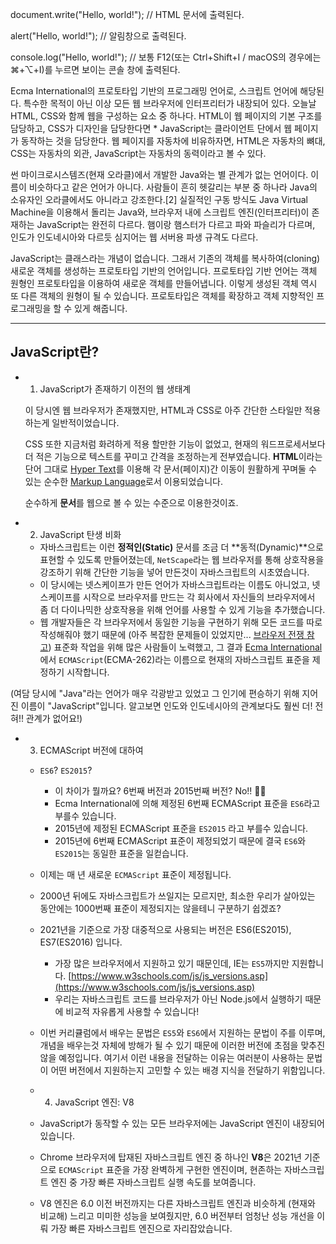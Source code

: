document.write("Hello, world!"); 
// HTML 문서에 출력된다.

alert("Hello, world!"); 
// 알림창으로 출력된다.

console.log("Hello, world!"); 
// 보통 F12(또는 Ctrl+Shift+I / macOS의 경우에는 ⌘+⌥+I)를 누르면 보이는 콘솔 창에 출력된다.

Ecma International의 프로토타입 기반의 프로그래밍 언어로, 스크립트 언어에 해당된다. 특수한 목적이 아닌 이상 모든 웹 브라우저에 인터프리터가 내장되어 있다. 오늘날 HTML, CSS와 함께 웹을 구성하는 요소 중 하나다. HTML이 웹 페이지의 기본 구조를 담당하고, CSS가 디자인을 담당한다면 * JavaScript는 클라이언트 단에서 웹 페이지가 동작하는 것을 담당한다. 웹 페이지를 자동차에 비유하자면, HTML은 자동차의 뼈대, CSS는 자동차의 외관, JavaScript는 자동차의 동력이라고 볼 수 있다.

썬 마이크로시스템즈(현재 오라클)에서 개발한 Java와는 별 관계가 없는 언어이다. 이름이 비슷하다고 같은 언어가 아니다. 사람들이 흔히 헷갈리는 부분 중 하나라 Java의 소유자인 오라클에서도 아니라고 강조한다.[2] 실질적인 구동 방식도 Java Virtual Machine을 이용해서 돌리는 Java와, 브라우저 내에 스크립트 엔진(인터프리터)이 존재하는 JavaScript는 완전히 다르다. 햄이랑 햄스터가 다르고 파와 파슬리가 다르며, 인도가 인도네시아와 다르듯 심지어는 웹 서버용 파생 규격도 다르다.


JavaScript는 클래스라는 개념이 없습니다. 그래서 기존의 객체를 복사하여(cloning) 새로운 객체를 생성하는 프로토타입 기반의 언어입니다. 프로토타입 기반 언어는 객체 원형인 프로토타입을 이용하여 새로운 객체를 만들어냅니다. 이렇게 생성된 객체 역시 또 다른 객체의 원형이 될 수 있습니다. 프로토타입은 객체를 확장하고 객체 지향적인 프로그래밍을 할 수 있게 해줍니다.


------------------------------------------------------------------------------------------------------------------------------------------------------------------------------------------------



## JavaScript란?

- 1) JavaScript가 존재하기 이전의 웹 생태계

    이 당시엔 웹 브라우저가 존재했지만, HTML과 CSS로 아주 간단한 스타일만 적용하는게 일반적이었습니다.
    
    CSS 또한 지금처럼 화려하게 적용 할만한 기능이 없었고, 현재의 워드프로세서보다 더 적은 기능으로 텍스트를 꾸미고 간격을 조정하는게 전부였습니다.
    **HTML**이라는 단어 그대로 [Hyper Text](https://ko.wikipedia.org/wiki/%ED%95%98%EC%9D%B4%ED%8D%BC%ED%85%8D%EC%8A%A4%ED%8A%B8)를 이용해 각 문서(페이지)간 이동이 원활하게 꾸며둘 수 있는 순수한 [Markup Language](https://ko.wikipedia.org/wiki/%EB%A7%88%ED%81%AC%EC%97%85_%EC%96%B8%EC%96%B4)로서 이용되었습니다.
    
    순수하게 **문서**를 웹으로 볼 수 있는 수준으로 이용한것이죠. 


- 2) JavaScript 탄생 비화
    - 자바스크립트는 이런 **정적인(Static)** 문서를 조금 더 **동적(Dynamic)**으로 표현할 수 있도록 만들어졌는데, `NetScape`라는 웹 브라우저를 통해 상호작용을 강조하기 위해 간단한 기능을 넣어 만든것이 자바스크립트의 시초였습니다.
    - 이 당시에는 넷스케이프가 만든 언어가 자바스크립트라는 이름도 아니었고, 넷스케이프를 시작으로 브라우저를 만드는 각 회사에서 자신들의 브라우저에서 좀 더 다이나믹한 상호작용을 위해 언어를 사용할 수 있게 기능을 추가했습니다.
    - 웹 개발자들은 각 브라우저에서 동일한 기능을 구현하기 위해 모든 코드를 따로 작성해줘야 했기 때문에 (아주 복잡한 문제들이 있었지만... [브라우저 전쟁 참고](https://ko.wikipedia.org/wiki/%EB%B8%8C%EB%9D%BC%EC%9A%B0%EC%A0%80_%EC%A0%84%EC%9F%81)) 표준화 작업을 위해 많은 사람들이 노력했고, 그 결과 [Ecma International](https://www.ecma-international.org/)에서 `ECMAScript`(ECMA-262)라는 이름으로 현재의 자바스크립트 표준을 제정하기 시작합니다.


(여담 당시에 "Java"라는 언어가 매우 각광받고 있었고 그 인기에 편승하기 위해 지어진 이름이 "JavaScript"입니다.
알고보면 인도와 인도네시아의 관계보다도 훨씬 더! 전혀!! 관계가 없어요!)




- 3) ECMAScript 버전에 대하여
    - `ES6`?  `ES2015`?
        - 이 차이가 뭘까요? 6번째 버전과 2015번째 버전? No!! 🙅‍♂️
        - Ecma International에 의해 제정된 6번째 ECMAScript 표준을 `ES6`라고 부를수 있습니다.
        - 2015년에 제정된 ECMAScript 표준을 `ES2015` 라고 부를수 있습니다.
        - 2015년에 6번째 ECMAScript 표준이 제정되었기 때문에 결국 `ES6`와 `ES2015`는 동일한 표준을 일컫습니다.
    - 이제는 매 년 새로운 `ECMAScript` 표준이 제정됩니다.
    - 2000년 뒤에도 자바스크립트가 쓰일지는 모르지만, 최소한 우리가 살아있는 동안에는 1000번째 표준이 제정되지는 않을테니 구분하기 쉽겠죠?
    - 2021년을 기준으로 가장 대중적으로 사용되는 버전은 ES6(ES2015), ES7(ES2016) 입니다.
        - 가장 많은 브라우저에서 지원하고 있기 때문인데, IE는 `ES5`까지만 지원합니다.
        [https://www.w3schools.com/js/js_versions.asp](https://www.w3schools.com/js/js_versions.asp)
        - 우리는 자바스크립트 코드를 브라우저가 아닌 Node.js에서 실행하기 때문에 비교적 자유롭게 사용할 수 있습니다!
    - 이번 커리큘럼에서 배우는 문법은 `ES5`와 `ES6`에서 지원하는 문법이 주를 이루며, 개념을 배우는것 자체에 방해가 될 수 있기 때문에 이러한 버전에 초점을 맞추진 않을 예정입니다.
    여기서 이런 내용을 전달하는 이유는 여러분이 사용하는 문법이 어떤 버전에서 지원하는지 고민할 수 있는 배경 지식을 전달하기 위함입니다.




    - 4) JavaScript 엔진: V8
    - JavaScript가 동작할 수 있는 모든 브라우저에는 JavaScript 엔진이 내장되어 있습니다.
    - Chrome 브라우저에 탑재된 자바스크립트 엔진 중 하나인 **V8**은 2021년 기준으로 `ECMAScript` 표준을 가장 완벽하게 구현한 엔진이며, 현존하는 자바스크립트 엔진 중 가장 빠른 자바스크립트 실행 속도를 보여줍니다.
    - V8 엔진은 6.0 이전 버전까지는 다른 자바스크립트 엔진과 비슷하게 (현재와 비교해) 느리고 미미한 성능을 보여줬지만, 6.0 버전부터 엄청난 성능 개선을 이뤄 가장 빠른 자바스크립트 엔진으로 자리잡았습니다.
